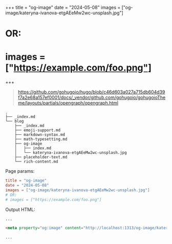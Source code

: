+++
title = "og-image"
date = "2024-05-08"
images = ["og-image/kateryna-ivanova-etgAEeMw2wc-unsplash.jpg"]
# OR:
# images = ["https://example.com/foo.png"]
+++

> <https://github.com/gohugoio/hugo/blob/c46d603a027a715db604d39f7a2e68a157ef0001/docs/_vendor/github.com/gohugoio/gohugoioTheme/layouts/partials/opengraph/opengraph.html>

```plaintext {hl_lines=["8-10"]}
.
├── _index.md
└── blog
    ├── _index.md
    ├── emoji-support.md
    ├── markdown-syntax.md
    ├── math-typesetting.md
    ├── og-image
    │   ├── index.md
    │   └── kateryna-ivanova-etgAEeMw2wc-unsplash.jpg
    ├── placeholder-text.md
    └── rich-content.md
```

Page params:

```toml {hl_lines=["3-4"]}
title = "og-image"
date = "2024-05-08"
images = ["og-image/kateryna-ivanova-etgAEeMw2wc-unsplash.jpg"]
# OR:
# images = ["https://example.com/foo.png"]
```

Output HTML:

```html
...

<meta property="og:image" content="http://localhost:1313/og-image/kateryna-ivanova-etgAEeMw2wc-unsplash.jpg">

...
```
